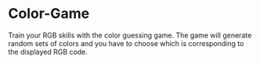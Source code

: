 # Color-Game

Train your RGB skills with the color guessing game. The game will generate random sets of colors and you have to choose which is corresponding to the displayed RGB code.
